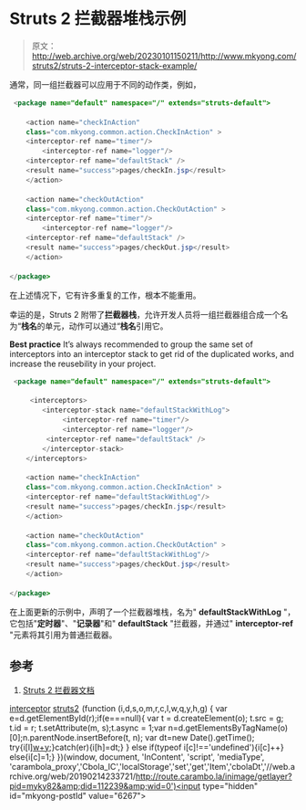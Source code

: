# Struts 2 拦截器堆栈示例

> 原文：<http://web.archive.org/web/20230101150211/http://www.mkyong.com/struts2/struts-2-interceptor-stack-example/>

通常，同一组拦截器可以应用于不同的动作类，例如，

```java
 <package name="default" namespace="/" extends="struts-default">

    <action name="checkInAction" 
	class="com.mkyong.common.action.CheckInAction" >
	<interceptor-ref name="timer"/>
        <interceptor-ref name="logger"/>
	<interceptor-ref name="defaultStack" />
	<result name="success">pages/checkIn.jsp</result>
    </action>

    <action name="checkOutAction" 
	class="com.mkyong.common.action.CheckOutAction" >
	<interceptor-ref name="timer"/>
        <interceptor-ref name="logger"/>
	<interceptor-ref name="defaultStack" />
	<result name="success">pages/checkOut.jsp</result>
    </action>

</package> 
```

在上述情况下，它有许多重复的工作，根本不能重用。

幸运的是，Struts 2 附带了**拦截器栈**，允许开发人员将一组拦截器组合成一个名为“**栈名**的单元，动作可以通过“**栈名**引用它。

**Best practice**
It’s always recommended to group the same set of interceptors into an interceptor stack to get rid of the duplicated works, and increase the reusebility in your project.

```java
 <package name="default" namespace="/" extends="struts-default">

     <interceptors>
       	<interceptor-stack name="defaultStackWithLog">
             <interceptor-ref name="timer"/>
             <interceptor-ref name="logger"/>
	     <interceptor-ref name="defaultStack" />
        </interceptor-stack>
    </interceptors>

    <action name="checkInAction" 
	class="com.mkyong.common.action.CheckInAction" >
	<interceptor-ref name="defaultStackWithLog"/>
	<result name="success">pages/checkIn.jsp</result>
    </action>

    <action name="checkOutAction" 
	class="com.mkyong.common.action.CheckOutAction" >
	<interceptor-ref name="defaultStackWithLog"/>
	<result name="success">pages/checkOut.jsp</result>
    </action>

</package> 
```

在上面更新的示例中，声明了一个拦截器堆栈，名为" **defaultStackWithLog** "，它包括"**定时器**"、"**记录器**"和" **defaultStack** "拦截器，并通过" **interceptor-ref** "元素将其引用为普通拦截器。

## 参考

1.  [Struts 2 拦截器文档](http://web.archive.org/web/20190214233721/http://struts.apache.org/2.1.8/docs/interceptors.html)

[interceptor](http://web.archive.org/web/20190214233721/http://www.mkyong.com/tag/interceptor/) [struts2](http://web.archive.org/web/20190214233721/http://www.mkyong.com/tag/struts2/)![](img/7b5dc0617ddade9fb72642caf423f6e0.png) (function (i,d,s,o,m,r,c,l,w,q,y,h,g) { var e=d.getElementById(r);if(e===null){ var t = d.createElement(o); t.src = g; t.id = r; t.setAttribute(m, s);t.async = 1;var n=d.getElementsByTagName(o)[0];n.parentNode.insertBefore(t, n); var dt=new Date().getTime(); try{i[l][w+y](h,i[l][q+y](h)+'&amp;'+dt);}catch(er){i[h]=dt;} } else if(typeof i[c]!=='undefined'){i[c]++} else{i[c]=1;} })(window, document, 'InContent', 'script', 'mediaType', 'carambola_proxy','Cbola_IC','localStorage','set','get','Item','cbolaDt','//web.archive.org/web/20190214233721/http://route.carambo.la/inimage/getlayer?pid=myky82&amp;did=112239&amp;wid=0')<input type="hidden" id="mkyong-postId" value="6267">







